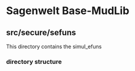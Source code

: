 # Sagenwelt Base-MudLib
## src/secure/sefuns

This directory contains the simul_efuns

### directory structure


